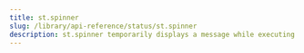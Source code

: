 ```yaml
---
title: st.spinner
slug: /library/api-reference/status/st.spinner
description: st.spinner temporarily displays a message while executing a block of code.
---
```


<Autofunction function="streamlit.spinner" />
